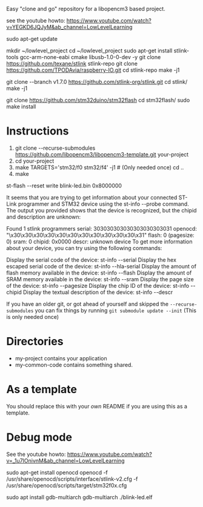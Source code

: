 Easy "clone and go" repository for a libopencm3 based project.

see the youtube howto: https://www.youtube.com/watch?v=YEGKD6JQJyM&ab_channel=LowLevelLearning

sudo apt-get update

mkdir ~/lowlevel_project
cd ~/lowlevel_project
sudo apt-get install stlink-tools gcc-arm-none-eabi cmake libusb-1.0-0-dev -y
git clone https://github.com/texane/stlink stlink-repo
git clone https://github.com/TPODAvia/raspberry-IO.git
cd stlink-repo
make -j1

git clone --branch v1.7.0 https://github.com/stlink-org/stlink.git
cd stlink/
make -j1

git clone https://github.com/stm32duino/stm32flash
cd stm32flash/
sudo make install

# Instructions
 1. git clone --recurse-submodules https://github.com/libopencm3/libopencm3-template.git your-project
 2. cd your-project
 3. make TARGETS='stm32/f0 stm32/f4' -j1 # (Only needed once)
 cd ..
 4. make

st-flash --reset write blink-led.bin 0x8000000

It seems that you are trying to get information about your connected ST-Link programmer and STM32 device using the st-info --probe command. The output you provided shows that the device is recognized, but the chipid and description are unknown:

Found 1 stlink programmers
 serial: 303030303030303030303031
openocd: "\x30\x30\x30\x30\x30\x30\x30\x30\x30\x30\x30\x31"
  flash: 0 (pagesize: 0)
   sram: 0
 chipid: 0x0000
  descr: unknown device
To get more information about your device, you can try using the following commands:

Display the serial code of the device:
st-info --serial
Display the hex escaped serial code of the device:
st-info --hla-serial
Display the amount of flash memory available in the device:
st-info --flash
Display the amount of SRAM memory available in the device:
st-info --sram
Display the page size of the device:
st-info --pagesize
Display the chip ID of the device:
st-info --chipid
Display the textual description of the device:
st-info --descr


If you have an older git, or got ahead of yourself and skipped the ```--recurse-submodules```
you can fix things by running ```git submodule update --init``` (This is only needed once)

# Directories
* my-project contains your application
* my-common-code contains something shared.

# As a template
You should replace this with your _own_ README if you are using this
as a template.


# Debug mode

See the youtube howto: https://www.youtube.com/watch?v=_1u7IOnivnM&ab_channel=LowLevelLearning

sudo apt-get install openocd
openocd -f /usr/share/openocd/scripts/interface/stlink-v2.cfg -f /usr/share/openocd/scripts/target/stm32f0x.cfg

sudo apt install gdb-multiarch
gdb-multiarch ./blink-led.elf